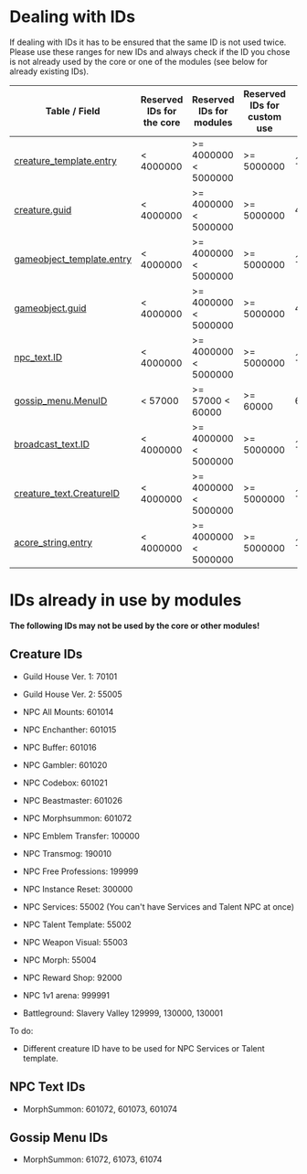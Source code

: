 # Dealing with IDs

If dealing with IDs it has to be ensured that the same ID is not used twice. Please use these ranges for new IDs and always check if the ID you chose is not already used by the core or one of the modules (see below for already existing IDs).

| Table / Field                                          | Reserved IDs for the core | Reserved IDs for modules | Reserved IDs for custom use | Max value  |
|--------------------------------------------------------|---------------------------|--------------------------|-----------------------------|------------|
| [creature_template.entry](../db/world/creature_template.md#entry)     | < 4000000                 | >= 4000000 < 5000000     | >= 5000000                  | 16777215   |
| [creature.guid](../db/world/creature.md#guid)                         | < 4000000                 | >= 4000000 < 5000000     | >= 5000000                  | 4294967295 |
| [gameobject_template.entry](../db/world/gameobject_template.md#entry) | < 4000000                 | >= 4000000 < 5000000     | >= 5000000                  | 16777215   |
| [gameobject.guid](../db/world/gameobject.md#guid)                     | < 4000000                 | >= 4000000 < 5000000     | >= 5000000                  | 4294967295 |
| [npc_text.ID](../db/world/npc_text.md#id)                             | < 4000000                 | >= 4000000 < 5000000     | >= 5000000                  | 16777215   |
| [gossip_menu.MenuID](../db/world/gossip_menu.md#menuid)               | < 57000                   | >= 57000 < 60000         | >= 60000                    | 65535      |
| [broadcast_text.ID](../db/world/broadcast_text.md#id)                 | < 4000000                 | >= 4000000 < 5000000     | >= 5000000                  | 16777215   |
| [creature_text.CreatureID](../db/world/creature_text.md#creatureid)   | < 4000000                 | >= 4000000 < 5000000     | >= 5000000                  | 16777215   |
| [acore_string.entry](../db/world/acore_string.md#entry)               | < 4000000                 | >= 4000000 < 5000000     | >= 5000000                  | 16777215   |


# IDs already in use by modules

**The following IDs may not be used by the core or other modules!**


## Creature IDs

- Guild House Ver. 1: 70101
- Guild House Ver. 2: 55005

- NPC All Mounts: 601014
- NPC Enchanther: 601015
- NPC Buffer: 601016
- NPC Gambler: 601020
- NPC Codebox: 601021
- NPC Beastmaster: 601026
- NPC Morphsummon: 601072

- NPC Emblem Transfer: 100000
- NPC Transmog: 190010
- NPC Free Professions: 199999
- NPC Instance Reset: 300000

- NPC Services: 55002 (You can't have Services and Talent NPC at once)
- NPC Talent Template: 55002
- NPC Weapon Visual: 55003
- NPC Morph: 55004
- NPC Reward Shop: 92000
- NPC 1v1 arena: 999991

- Battleground: Slavery Valley 129999, 130000, 130001


To do:

* Different creature ID have to be used for NPC Services or Talent template.


## NPC Text IDs

- MorphSummon: 601072, 601073, 601074


## Gossip Menu IDs

- MorphSummon: 61072, 61073, 61074
